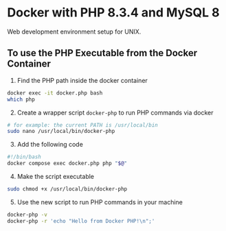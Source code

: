 # Docker with PHP 8.3.4 and MySQL 8
Web development environment setup for UNIX.

## To use the PHP Executable from the Docker Container

1. Find the PHP path inside the docker container

```bash
docker exec -it docker.php bash
which php
```

2. Create a wrapper script `docker-php` to run PHP commands via docker

```bash
# for example: the current PATH is /usr/local/bin
sudo nano /usr/local/bin/docker-php
```

3. Add the following code

```bash
#!/bin/bash
docker compose exec docker.php php "$@"
```

4. Make the script executable

```bash
sudo chmod +x /usr/local/bin/docker-php
```

5. Use the new script to run PHP commands in your machine

```bash
docker-php -v
docker-php -r 'echo "Hello from Docker PHP!\n";'
```
